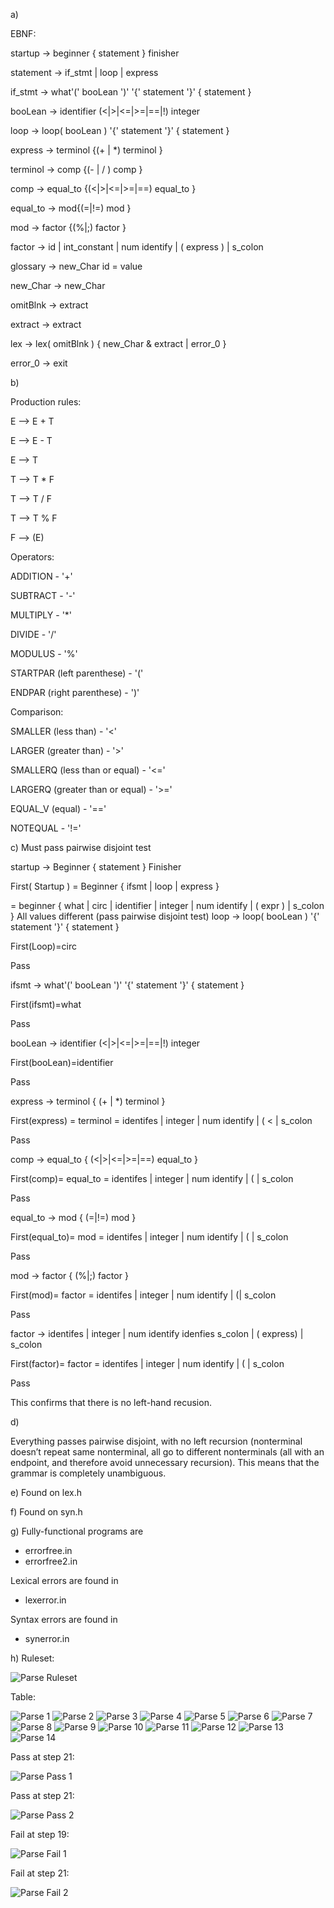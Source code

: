 
a)

EBNF:

startup → beginner { statement } finisher

statement → if_stmt | loop | express

if_stmt → what'(' booLean ')' '{' statement '}' { statement } 

booLean → identifier (<|>|<=|>=|==|!) integer

loop → loop( booLean ) '{' statement '}' { statement }

express → terminol {(+ | *) terminol } 

terminol → comp {(- | / ) comp }

comp → equal_to {(<|>|<=|>=|==) equal_to }

equal_to → mod{(=|!=) mod }

mod → factor {(%|;) factor }

factor → id | int_constant | num identify | ( express ) | s_colon

glossary → new_Char id = value 

new_Char → new_Char

omitBlnk → extract

extract → extract

lex → lex( omitBlnk ) { new_Char & extract | error_0 }

error_0 → exit

b)

Production rules:

E --> E + T

E --> E - T

E --> T

T --> T * F

T --> T / F

T --> T % F

F --> (E)


Operators:

ADDITION - '+'

SUBTRACT - '-'

MULTIPLY - '*' 

DIVIDE - '/'

MODULUS - '%'

STARTPAR (left parenthese) - '('

ENDPAR (right parenthese) - ')'


Comparison:

SMALLER (less than) - '<'

LARGER (greater than) - '>'

SMALLERQ (less than or equal) - '<='

LARGERQ (greater than or equal) - '>='

EQUAL_V (equal) - '=='

NOTEQUAL - '!='

c)
Must pass pairwise disjoint test

startup → Beginner { statement } Finisher

First( Startup ) = Beginner { ifsmt | loop | express }

= beginner { what | circ | identifier | integer | num identify | ( expr ) | s_colon }
All values different (pass pairwise disjoint test)
loop → loop( booLean ) '{' statement '}' { statement }

First(Loop)=circ

Pass

ifsmt → what'(' booLean ')' '{' statement '}' { statement }

First(ifsmt)=what

Pass

booLean → identifier (<|>|<=|>=|==|!) integer

First(booLean)=identifier

Pass

express → terminol { (+ | *) terminol }

First(express) = terminol = identifes | integer | num identify | ( < | s_colon 

Pass

comp → equal_to { (<|>|<=|>=|==) equal_to }

First(comp)= equal_to = identifes | integer | num identify | ( | s_colon

Pass

equal_to → mod { (=|!=) mod }

First(equal_to)= mod = identifes | integer | num identify | ( | s_colon

Pass

mod → factor { (%|;) factor }

First(mod)= factor  = identifes | integer | num identify | (| s_colon

Pass

factor  → identifes | integer | num identify idenfies s_colon | ( express) | s_colon

First(factor)= factor = identifes | integer | num identify | ( | s_colon

Pass

This confirms that there is no left-hand recusion.

d)

Everything passes pairwise disjoint, with no left recursion (nonterminal doesn’t repeat same nonterminal, all go to different nonterminals (all with an endpoint, and therefore avoid unnecessary recursion). This means that the grammar is completely unambiguous.


e)
Found on lex.h

f)
Found on syn.h

g)
Fully-functional programs are 
- errorfree.in
- errorfree2.in

Lexical errors are found in 
- lexerror.in

Syntax errors are found in 
- synerror.in

h)
Ruleset:

![Parse Ruleset](https://user-images.githubusercontent.com/118640495/205671509-2c699872-88c1-4b3a-a755-300bb3c23204.png)

Table: 

![Parse 1](https://user-images.githubusercontent.com/118640495/205671672-9268f947-9e32-4bf4-bed6-6c0c9d37bfcb.png)
![Parse 2](https://user-images.githubusercontent.com/118640495/205671675-0018b67c-51df-44cc-8e91-b6df23e6dc43.png)
![Parse 3](https://user-images.githubusercontent.com/118640495/205671621-c6b94737-a44d-4b1e-9fba-576b2d49aba1.png)
![Parse 4](https://user-images.githubusercontent.com/118640495/205671626-424f8925-b52f-40d5-bd1a-0b9028fadd84.png)
![Parse 5](https://user-images.githubusercontent.com/118640495/205671629-86390d74-ce7e-4039-addd-9e1497cd33a7.png)
![Parse 6](https://user-images.githubusercontent.com/118640495/205671631-51547ff4-c338-4417-974b-3716882e3c85.png)
![Parse 7](https://user-images.githubusercontent.com/118640495/205671634-ae88d6bb-0f50-45f6-8dc9-53c7b87b6f95.png)
![Parse 8](https://user-images.githubusercontent.com/118640495/205671636-2c7a477a-c7cc-4667-935f-9f5b305fb1bc.png)
![Parse 9](https://user-images.githubusercontent.com/118640495/205671638-ad554e50-0b2f-4ffc-915e-832b731e9d56.png)
![Parse 10](https://user-images.githubusercontent.com/118640495/205671642-33b9777a-9ff0-4088-b7d0-bfc171d06828.png)
![Parse 11](https://user-images.githubusercontent.com/118640495/205671643-db31a1c0-2a36-4d33-b7ab-f79b78816c63.png)
![Parse 12](https://user-images.githubusercontent.com/118640495/205671644-e77952a8-394c-4b12-97c8-a1251e75c2ca.png)
![Parse 13](https://user-images.githubusercontent.com/118640495/205671646-b67fda60-088c-4090-8ccd-3cc3c995765c.png)
![Parse 14](https://user-images.githubusercontent.com/118640495/205671670-3a1e6760-6e1d-429f-8a2a-8f9440279548.png)

Pass at step 21: 

![Parse Pass 1](https://user-images.githubusercontent.com/118640495/205672138-fe187696-f826-4461-9ee5-6a8065e322c4.png)

Pass at step 21: 

![Parse Pass 2](https://user-images.githubusercontent.com/118640495/205672180-2ec14a71-214e-4cf7-8c01-72cb9672bb14.png)

Fail at step 19: 

![Parse Fail 1](https://user-images.githubusercontent.com/118640495/205672352-d73f2255-3593-45cc-8357-9fa87e631f62.png)

Fail at step 21: 

![Parse Fail 2](https://user-images.githubusercontent.com/118640495/205672422-38471a4c-3c69-4862-a449-29fbb4b99acc.png)





